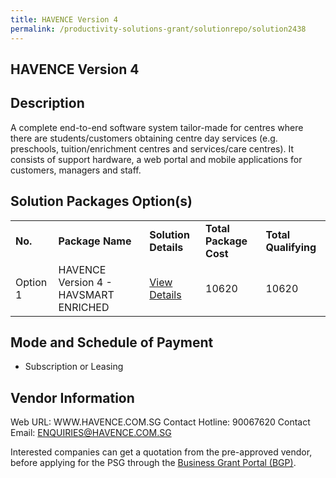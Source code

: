 ```yaml
---
title: HAVENCE Version 4
permalink: /productivity-solutions-grant/solutionrepo/solution2438
---
```


## HAVENCE Version 4

## Description

A complete end-to-end software system tailor-made for centres where there are students/customers obtaining centre day services (e.g. preschools, tuition/enrichment centres and services/care centres). It consists of support hardware, a web portal and mobile applications for customers, managers and staff.

## Solution Packages Option(s)

<table>
<tr>
<td><b>No.</b></td>
<td><b>Package Name</b></td>
<td><b>Solution Details</b></td>
<td><b>Total Package Cost</b></td>
<td><b>Total Qualifying</b></td>
</tr>
<tr>
<td>Option 1</td>
<td>HAVENCE Version 4 - HAVSMART ENRICHED</td>
<td><a href='https://www.gobusiness.gov.sg/images/psg/Desenstitised_Havence_20200647_Annex_3_Part_2.pdf'>View Details</a></td>
<td>10620</td>
<td>10620</td>
</tr>
</table>

## Mode and Schedule of Payment

 - Subscription or Leasing

## Vendor Information

 Web URL: WWW.HAVENCE.COM.SG 
Contact Hotline: 90067620 
Contact Email: ENQUIRIES@HAVENCE.COM.SG 


Interested companies can get a quotation from the pre-approved vendor, before applying for the PSG through the <a href='https://www.businessgrants.gov.sg/'>Business Grant Portal (BGP)</a>.

<script src="/jquery/resize-tables.js"></script>
